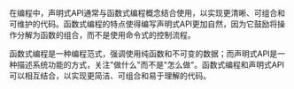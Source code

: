 在编程中，声明式API通常与函数式编程概念结合使用，以实现更清晰、可组合和可维护的代码。函数式编程的特点使得编写声明式API更加自然，因为它鼓励将操作分解为函数的组合，而不是使用命令式的控制流程。

函数式编程是一种编程范式，强调使用纯函数和不可变的数据；而声明式API是一种描述系统功能的方式，关注"做什么"而不是"怎么做"。函数式编程和声明式API可以相互结合，以实现更简洁、可组合和易于理解的代码。